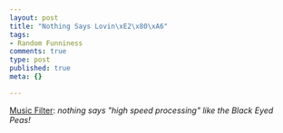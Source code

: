 ```yaml
--- 
layout: post
title: "Nothing Says Lovin\xE2\x80\xA6"
tags: 
- Random Funniness
comments: true
type: post
published: true
meta: {}

---
```

<a href="http://spaces.msn.com/members/musicfilter/Blog/cns!1pscRAjcZd0RaIm4OTgVTqEg!1572.entry ">Music Filter</a>: <em>nothing says "high speed processing" like the Black Eyed Peas!</em>
